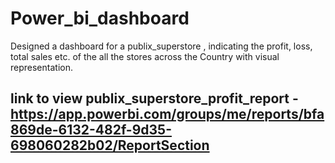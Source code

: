 # Power_bi_dashboard
Designed a dashboard for a publix_superstore , indicating the profit, loss, total sales etc. of the all the stores across the Country with visual representation.
## link to view publix_superstore_profit_report -https://app.powerbi.com/groups/me/reports/bfa869de-6132-482f-9d35-698060282b02/ReportSection
